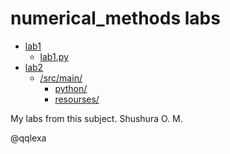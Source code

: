 <h1>numerical_methods labs</h1>
<ul>
  <li>
    <a href=https://github.com/qqlexa/numerical_methods/tree/master/lab1>lab1</a>
    <ul>
      <li>
        <a href=https://github.com/qqlexa/numerical_methods/blob/master/lab1/lab1.py>lab1.py</a>
      </li>
    </ul>
  </li>
  <li>
    <a href=https://github.com/qqlexa/numerical_methods/tree/master/lab2>lab2</a>
    <ul>
        <li>
          <a href=https://github.com/qqlexa/numerical_methods/tree/master/lab2/src/main>/src/main/</a>
          <ul>
            <li>
              <a href=https://github.com/qqlexa/numerical_methods/tree/master/lab2/src/main/python>python/</a>
            </li>
            <li>
              <a href=https://github.com/qqlexa/numerical_methods/tree/master/lab2/src/main/resourses>resourses/</a>
            </li>
         </ul>
        </li>
     </ul>
  </li>
</ul>


My labs from this subject. Shushura O. M.

@qqlexa
